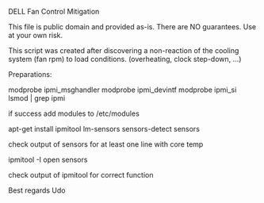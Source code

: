 DELL Fan Control Mitigation

This file is public domain and provided as-is. There are NO guarantees. Use at your own risk.

This script was created after discovering a non-reaction of the cooling system (fan rpm) to load conditions.
(overheating, clock step-down, ...)

Preparations:

 modprobe ipmi_msghandler
 modprobe ipmi_devintf
 modprobe ipmi_si
 lsmod | grep ipmi

if success add modules to /etc/modules

 apt-get install ipmitool lm-sensors
 sensors-detect
 sensors

check output of sensors for at least one line with core temp

 ipmitool -I open sensors

check output of ipmitool for correct function

Best regards
Udo
